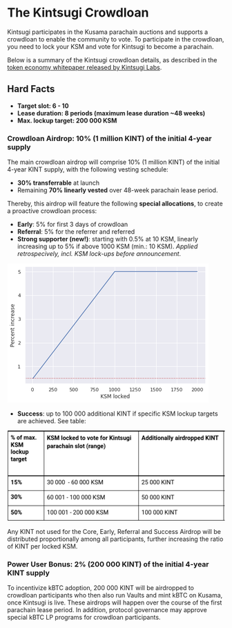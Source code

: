 # The Kintsugi Crowdloan

Kintsugi participates in the Kusama parachain auctions and supports a crowdloan to enable the community to vote.
To participate in the crowdloan, you need to lock your KSM and vote for Kintsugi to become a parachain.

Below is a summary of the Kintsugi crowdloan details, as described in the [token economy whitepaper released by Kintsugi Labs](https://raw.githubusercontent.com/interlay/whitepapers/master/Kintsugi_Token_Economy.pdf).

## Hard Facts

* **Target slot: 6 - 10**
* **Lease duration: 8 periods (maximum lease duration ~48 weeks)**
* **Max. lockup target: 200 000 KSM**

### Crowdloan Airdrop: 10% (1 million KINT) of the initial 4-year supply

The main crowdloan airdrop will comprise 10% (1 million KINT) of the initial 4-year KINT supply, with the following vesting schedule:

* **30% transferrable** at launch
* Remaining **70% linearly vested** over 48-week parachain lease period.

Thereby, this airdrop will feature the following **special allocations**, to create a proactive crowdloan process:

* **Early**: 5% for first 3 days of crowdloan
* **Referral**: 5% for the referrer and referred
* **Strong supporter (new!)**: starting with 0.5% at 10 KSM, linearly increasing up to 5% if above 1000 KSM (min.: 10 KSM). *Applied retrospecively, incl. KSM lock-ups before announcement*.

![Strong supporter visualization](../_assets/img/kintsugi/strong-supporter-visual.png)

* **Success**: up to 100 000 additional KINT if specific KSM lockup targets are achieved. See table:

![Crowdloan Bonuses](../_assets/img/kintsugi/crowdloan_bonuses.png)

Any KINT not used for the Core, Early, Referral and Success Airdrop will be distributed proportionally among all participants, further increasing the ratio of KINT per locked KSM.


### Power User Bonus: 2% (200 000 KINT) of the initial 4-year KINT supply

To incentivize kBTC adoption, 200 000 KINT will be airdropped to crowdloan participants who then also run Vaults and mint kBTC on Kusama, once Kintsugi is live. These airdrops will happen over the course of the first parachain lease period. In addition, protocol governance may approve special kBTC LP programs for crowdloan participants.



